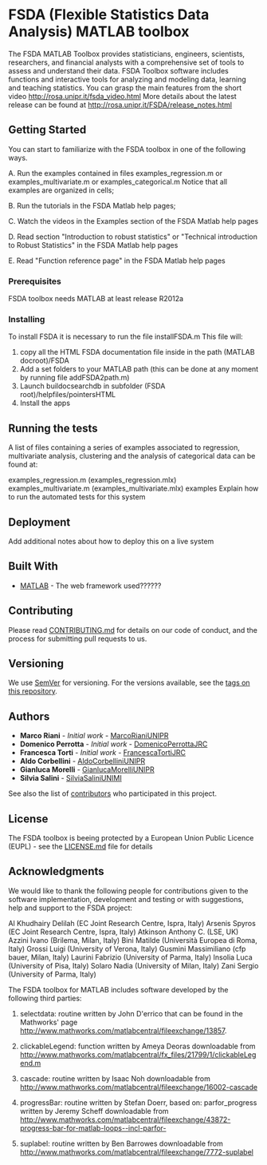 # FSDA  (Flexible Statistics Data Analysis) MATLAB toolbox

The FSDA MATLAB Toolbox provides statisticians, engineers, scientists, researchers, and financial analysts with a comprehensive set of tools to assess and understand their data. FSDA Toolbox software includes functions and interactive tools for analyzing and modeling data, learning and teaching statistics.
You can grasp the main features from the short video http://rosa.unipr.it/fsda_video.html
More details about the latest release can be found at
http://rosa.unipr.it/FSDA/release_notes.html


## Getting Started

You can start to familiarize with the FSDA toolbox in one of the following ways.

   A. Run the examples contained in files examples_regression.m or examples_multivariate.m or examples_categorical.m
   Notice that all examples are organized in cells;

   B. Run the tutorials in the FSDA Matlab help pages;

   C. Watch the videos in the Examples section of the FSDA Matlab help pages

   D. Read section "Introduction to robust statistics" or "Technical introduction to Robust Statistics" in the FSDA Matlab help pages

   E. Read "Function reference page" in the FSDA Matlab help pages

### Prerequisites

FSDA toolbox needs MATLAB at least release R2012a


### Installing

To install FSDA it is necessary to run the file installFSDA.m
This file will:
1) copy all the HTML FSDA documentation file inside in the path (MATLAB docroot)/FSDA
2) Add a set folders to your MATLAB path (this can be done at any moment by running file addFSDA2path.m)
3) Launch buildocsearchdb in subfolder (FSDA root)/helpfiles/pointersHTML
4) Install the apps

## Running the tests

A list of files containing a series of examples associated to regression, multivariate analysis, clustering and the analysis of categorical data can be found at:

examples_regression.m (examples_regression.mlx)
examples_multivariate.m (examples_multivariate.mlx)
examples
Explain how to run the automated tests for this system

## Deployment

Add additional notes about how to deploy this on a live system

## Built With

* [MATLAB](http://www.mathworks.com/) - The web framework used??????


## Contributing

Please read [CONTRIBUTING.md](CONTRIBUTING.md) for details on our code of conduct, and the process for submitting pull requests to us.

## Versioning

We use [SemVer](http://semver.org/) for versioning. For the versions available, see the [tags on this repository](https://github.com/your/project/tags).

## Authors

* **Marco Riani** - *Initial work* - [MarcoRianiUNIPR](https://github.com/MarcoRianiUNIPR)
* **Domenico Perrotta** - *Initial work* - [DomenicoPerrottaJRC](https://github.com/DomenicoPerrottaJRC)
* **Francesca Torti** - *Initial work* - [FrancescaTortiJRC](https://github.com/FrancescaTortiJRC)
* **Aldo Corbellini** - [AldoCorbelliniUNIPR](https://github.com/AldoCorbelliniUNIPR)
* **Gianluca Morelli** - [GianlucaMorelliUNIPR](https://github.com/GianlucaMorelliUNIPR)
* **Silvia Salini** - [SilviaSaliniUNIMI](https://github.com/SilviaSaliniUNIMI)


See also the list of [contributors](helpfiles/FSDA/index.html) who participated in this project.

## License

The FSDA toolbox is beeing protected by a European Union Public Licence (EUPL) - see the [LICENSE.md](LICENSE.md) file for details

## Acknowledgments

We would like to thank the following people for contributions given to the software implementation, development and testing or with suggestions, help and support to the FSDA project:

Al Khudhairy Delilah (EC Joint Research Centre, Ispra, Italy)
Arsenis Spyros (EC Joint Research Centre, Ispra, Italy)
Atkinson Anthony C. (LSE, UK)
Azzini Ivano (Brilema, Milan, Italy)
Bini Matilde (Università Europea di Roma, Italy)
Grossi Luigi (University of Verona, Italy)
Gusmini Massimiliano (cfp bauer, Milan, Italy)
Laurini Fabrizio (University of Parma, Italy)
Insolia Luca (University of Pisa, Italy)
Solaro Nadia (University of Milan, Italy)
Zani Sergio (University of Parma, Italy)

The FSDA toolbox for MATLAB includes software developed by the following third parties:

1) selectdata: routine written by John D'errico that can be found in the Mathworks' page
http://www.mathworks.com/matlabcentral/fileexchange/13857.

2) clickableLegend: function written by Ameya Deoras downloadable from
http://www.mathworks.com/matlabcentral/fx_files/21799/1/clickableLegend.m

3) cascade: routine written by Isaac Noh downloadable from
http://www.mathworks.com/matlabcentral/fileexchange/16002-cascade
4) progressBar: routine written by Stefan Doerr, based on: parfor_progress written by Jeremy Scheff downloadable from
http://www.mathworks.com/matlabcentral/fileexchange/43872-progress-bar-for-matlab-loops--incl-parfor-
5) suplabel: routine written by Ben Barrowes downloadable from
http://www.mathworks.com/matlabcentral/fileexchange/7772-suplabel
